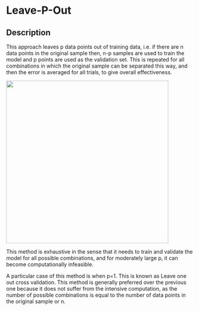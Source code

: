 # Leave-P-Out

## Description

This approach leaves p data points out of training data, i.e. if there are n data points in the original sample then, n-p samples are used to train the model and p points are used as the validation set. This is repeated for all combinations in which the original sample can be separated this way, and then the error is averaged for all trials, to give overall effectiveness.

<img src="image1.png" style="width:4.52997in" />

This method is exhaustive in the sense that it needs to train and validate the model for all possible combinations, and for moderately large p, it can become computationally infeasible.

A particular case of this method is when p=1. This is known as Leave one out cross validation. This method is generally preferred over the previous one because it does not suffer from the intensive computation, as the number of possible combinations is equal to the number of data points in the original sample or n.

